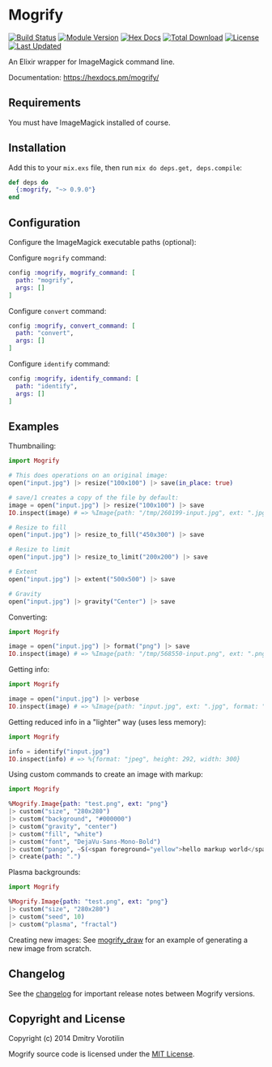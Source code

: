 # Mogrify

[![Build Status](https://travis-ci.org/route/mogrify.svg?branch=master)](https://travis-ci.org/route/mogrify)
[![Module Version](https://img.shields.io/hexpm/v/mogrify.svg)](https://hex.pm/packages/mogrify)
[![Hex Docs](https://img.shields.io/badge/hex-docs-lightgreen.svg)](https://hexdocs.pm/mogrify/)
[![Total Download](https://img.shields.io/hexpm/dt/mogrify.svg)](https://hex.pm/packages/mogrify)
[![License](https://img.shields.io/hexpm/l/mogrify.svg)](https://github.com/route/mogrify/blob/master/LICENSE)
[![Last Updated](https://img.shields.io/github/last-commit/route/mogrify.svg)](https://github.com/route/mogrify/commits/master)

An Elixir wrapper for ImageMagick command line.

Documentation: https://hexdocs.pm/mogrify/

## Requirements

You must have ImageMagick installed of course.

## Installation

Add this to your `mix.exs` file, then run `mix do deps.get, deps.compile`:

```elixir
def deps do
  {:mogrify, "~> 0.9.0"}
end
```

## Configuration

Configure the ImageMagick executable paths (optional):

Configure `mogrify` command:

```elixir
config :mogrify, mogrify_command: [
  path: "mogrify",
  args: []
]
```

Configure `convert` command:

```elixir
config :mogrify, convert_command: [
  path: "convert",
  args: []
]
```

Configure `identify` command:

```elixir
config :mogrify, identify_command: [
  path: "identify",
  args: []
]
```


## Examples

Thumbnailing:

```elixir
import Mogrify

# This does operations on an original image:
open("input.jpg") |> resize("100x100") |> save(in_place: true)

# save/1 creates a copy of the file by default:
image = open("input.jpg") |> resize("100x100") |> save
IO.inspect(image) # => %Image{path: "/tmp/260199-input.jpg", ext: ".jpg", ...}

# Resize to fill
open("input.jpg") |> resize_to_fill("450x300") |> save

# Resize to limit
open("input.jpg") |> resize_to_limit("200x200") |> save

# Extent
open("input.jpg") |> extent("500x500") |> save

# Gravity
open("input.jpg") |> gravity("Center") |> save
```

Converting:

```elixir
import Mogrify

image = open("input.jpg") |> format("png") |> save
IO.inspect(image) # => %Image{path: "/tmp/568550-input.png", ext: ".png", format: "png"}
```

Getting info:

```elixir
import Mogrify

image = open("input.jpg") |> verbose
IO.inspect(image) # => %Image{path: "input.jpg", ext: ".jpg", format: "jpeg", height: 292, width: 300}
```

Getting reduced info in a "lighter" way (uses less memory):

```elixir
import Mogrify

info = identify("input.jpg")
IO.inspect(info) # => %{format: "jpeg", height: 292, width: 300}
```

Using custom commands to create an image with markup:

```elixir
import Mogrify

%Mogrify.Image{path: "test.png", ext: "png"}
|> custom("size", "280x280")
|> custom("background", "#000000")
|> custom("gravity", "center")
|> custom("fill", "white")
|> custom("font", "DejaVu-Sans-Mono-Bold")
|> custom("pango", ~S(<span foreground="yellow">hello markup world</span>))
|> create(path: ".")
```

Plasma backgrounds:

```elixir
import Mogrify

%Mogrify.Image{path: "test.png", ext: "png"}
|> custom("size", "280x280")
|> custom("seed", 10)
|> custom("plasma", "fractal")
```

Creating new images: See [mogrify_draw](https://github.com/zamith/mogrify_draw) for an example of generating a new image from scratch.

## Changelog

See the [changelog](./CHANGELOG.md) for important release notes between Mogrify versions.

## Copyright and License

Copyright (c) 2014 Dmitry Vorotilin

Mogrify source code is licensed under the [MIT License](./LICENSE.md).
